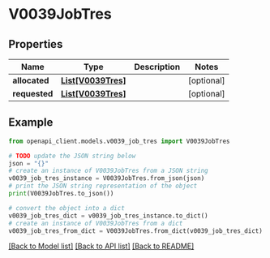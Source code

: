 # V0039JobTres


## Properties

Name | Type | Description | Notes
------------ | ------------- | ------------- | -------------
**allocated** | [**List[V0039Tres]**](V0039Tres.md) |  | [optional] 
**requested** | [**List[V0039Tres]**](V0039Tres.md) |  | [optional] 

## Example

```python
from openapi_client.models.v0039_job_tres import V0039JobTres

# TODO update the JSON string below
json = "{}"
# create an instance of V0039JobTres from a JSON string
v0039_job_tres_instance = V0039JobTres.from_json(json)
# print the JSON string representation of the object
print(V0039JobTres.to_json())

# convert the object into a dict
v0039_job_tres_dict = v0039_job_tres_instance.to_dict()
# create an instance of V0039JobTres from a dict
v0039_job_tres_from_dict = V0039JobTres.from_dict(v0039_job_tres_dict)
```
[[Back to Model list]](../README.md#documentation-for-models) [[Back to API list]](../README.md#documentation-for-api-endpoints) [[Back to README]](../README.md)


